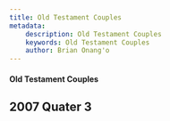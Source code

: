 ```yaml
---
title: Old Testament Couples
metadata:
    description: Old Testament Couples
    keywords: Old Testament Couples
    author: Brian Onang'o
---
```


#### Old Testament Couples

## 2007 Quater 3
